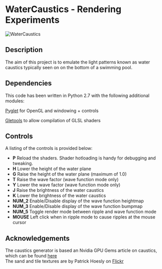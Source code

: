 WaterCaustics - Rendering Experiments
==============================

![WaterCaustics](http://www.bytebash.com/files/watercaustics.png "Water Caustics")

Description
-----------

The aim of this project is to emulate the light patterns known as water caustics
typically seen on on the bottom of a swimming pool. 

Dependencies
------------

This code has been written in Python 2.7 with the following additional modules:

[Pyglet](http://www.pyglet.org/ "Pyglet") for OpenGL and windowing + controls

[Gletools](http://codeflow.org/entries/2009/jul/31/gletools-advanced-pyglet-utilities/ "Gletools") to allow compilation of GLSL shaders

Controls
--------

A listing of the controls is provided below:

+   **P** Reload the shaders. Shader hotloading is handy for debugging and tweaking.
+   **H** Lower the height of the water plane
+   **G** Raise the height of the water plane (maximum of 1.0)
+   **T** Raise the wave factor (wave function mode only)
+   **Y** Lower the wave factor (wave function mode only)
+   **J** Raise the brightness of the water caustics
+   **K** Lower the brightness of the water caustics
+   **NUM_2** Enable/Disable display of the wave function heightmap
+   **NUM_3** Enable/Disable display of the wave function bumpmap
+   **NUM_5** Toggle render mode between ripple and wave function mode
+   **MOUSE** Left click when in ripple mode to cause ripples at the mouse cursor

Acknowledgements
----------------

The caustics generator is based an Nvidia GPU Gems article on caustics, which can be found [here](http://http.developer.nvidia.com/GPUGems/gpugems_ch02.html "GPU Gems")  
The sand and tile textures are by Patrick Hoesly on [Flickr](http://www.flickr.com/photos/zooboing/ "Zooboing") 
